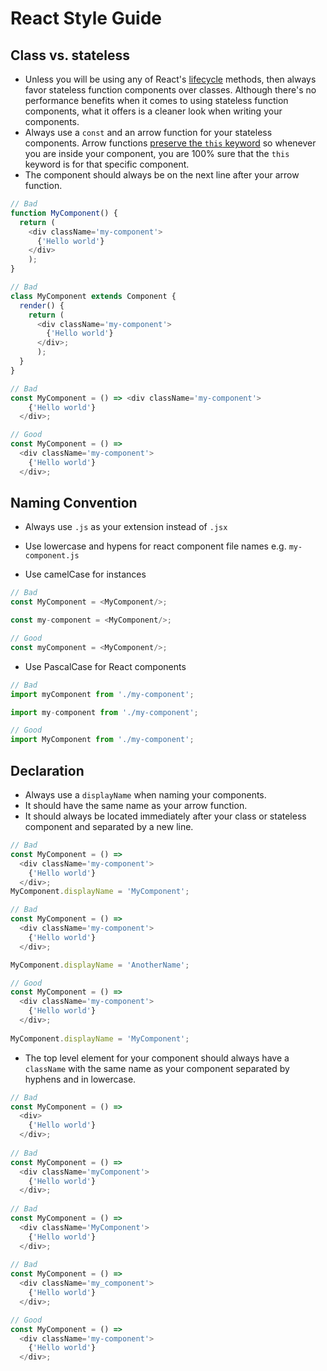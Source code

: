 # React Style Guide

## Class vs. stateless

* Unless you will be using any of React's [lifecycle](https://facebook.github.io/react/docs/component-specs.html) methods, then always favor stateless function components over classes. Although there's no performance benefits when it comes to using stateless function components, what it offers is a cleaner look when writing your components.
* Always use a `const` and an arrow function for your stateless components. Arrow functions [preserve the `this` keyword](https://developer.mozilla.org/en-US/docs/Web/JavaScript/Reference/Functions/Arrow_functions) so whenever you are inside your component, you are 100% sure that the `this` keyword is for that specific component.
* The component should always be on the next line after your arrow function.

```javascript
// Bad
function MyComponent() {
  return (
    <div className='my-component'>
      {'Hello world'}
    </div>
    );
}

// Bad
class MyComponent extends Component {
  render() {
    return (
      <div className='my-component'>
        {'Hello world'}
      </div>;
      );
  }
}

// Bad
const MyComponent = () => <div className='my-component'>
    {'Hello world'}
  </div>;
```

```javascript
// Good
const MyComponent = () =>
  <div className='my-component'>
    {'Hello world'}
  </div>;
```

## Naming Convention

* Always use `.js` as your extension instead of `.jsx`
* Use lowercase and hypens for react component file names e.g. `my-component.js`

* Use camelCase for instances

```javascript
// Bad
const MyComponent = <MyComponent/>;

const my-component = <MyComponent/>;
```

```javascript
// Good
const myComponent = <MyComponent/>;
```

* Use PascalCase for React components

```javascript
// Bad
import myComponent from './my-component';

import my-component from './my-component';
```

```javascript
// Good
import MyComponent from './my-component';
```

## Declaration

* Always use a `displayName` when naming your components.
* It should have the same name as your arrow function.
* It should always be located immediately after your class or stateless component and separated by a new line.
```javascript
// Bad
const MyComponent = () =>
  <div className='my-component'>
    {'Hello world'}
  </div>;
MyComponent.displayName = 'MyComponent';

// Bad
const MyComponent = () =>
  <div className='my-component'>
    {'Hello world'}
  </div>;

MyComponent.displayName = 'AnotherName';
```

```javascript
// Good
const MyComponent = () =>
  <div className='my-component'>
    {'Hello world'}
  </div>;
  
MyComponent.displayName = 'MyComponent';
```

* The top level element for your component should always have a `className` with the same name as your component separated by hyphens and in lowercase.

```javascript
// Bad
const MyComponent = () =>
  <div>
    {'Hello world'}
  </div>;
  
// Bad
const MyComponent = () =>
  <div className='myComponent'>
    {'Hello world'}
  </div>;
  
// Bad
const MyComponent = () =>
  <div className='MyComponent'>
    {'Hello world'}
  </div>;
  
// Bad
const MyComponent = () =>
  <div className='my_component'>
    {'Hello world'}
  </div>;
```

```javascript
// Good
const MyComponent = () =>
  <div className='my-component'>
    {'Hello world'}
  </div>;
```
